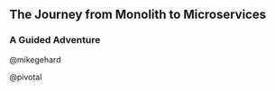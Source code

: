 <!-- .element: class="with-subtitle" -->

## The Journey from Monolith to Microservices
### A Guided Adventure

@mikegehard

@pivotal
